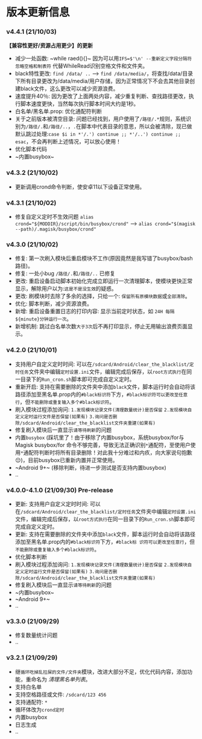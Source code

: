 # 版本更新信息

### v4.4.1 (21/10/03)
**【兼容性更好/资源占用更少】的更新**
- 减少一处函数: ~while raed(){}~ 因为可以用`IFS=$'\n' --重新定义字段分隔符 忽略空格和制表符` 代替WhileRead识别空格文件和文件夹。
- black特性更改: `find /data/ ..` --> `find /data/media/`，将查找/data/目录下所有目录更改为/data/media/用户存储，因为正常情况下不会去其他目录创建black文件，这么更改可以减少资源浪费。
- 速度提升40％: 因为更改了上面两处内容，减少重复判断、查找路径更改，执行脚本速度更快，当然每次执行脚本时间大约是1秒。
- 白名单/黑名单.prop: 优化通配符判断
- 关于之前版本被清空目录: 问题已经找到，用户使用了`/路径/.*`规则，系统识别为`/路径/.`和`/路径/..`，`.`在脚本中代表目录的意思，所以会被清除，现已做默认跳过处理:`case $i in *'/.') continue ;; *'/..') continue ;; esac`，不会再判断上述情况，可以放心使用！
- 优化脚本代码
- ~内置busybox~


### v4.3.2 (21/10/02)
- 更新调用crond命令判断，使安卓11以下设备正常使用。


### v4.3.1 (21/10/02)
- 修复自定义定时不生效问题 `alias crond="${MODDIR}/script/bin/busybox/crond"` --> `alias crond="$(magisk --path)/.magisk/busybox/crond"`


### v4.3.0 (21/10/02)
- 修复: 第一次刷入模块后重启模块不工作(原因竟然是我写错了busybox/bash路径)。
- 修复: 一处小bug `/路径/.`和`/路径/..` 已修复
- 更改: 重启设备启动脚本初始化完成立即运行一次清理脚本，使模块更快正常显示，解除用户以为:`这是不是没生效`的疑惑。
- 更改: 刷模块时去除了多余的选择，只给一个: `保留所有原模块数据`或`全部清除`。
- 优化: 脚本判断，减少资源浪费。
- 新增: 重启设备重置日志的打印内容: 显示当前定时状态，如 `24H 每隔${minute}分钟运行一次`。
- 新增机制: 跳过白名单次数`大于3次`后不再打印显示，停止无用输出浪费页面显示。


### v4.2.0 (21/10/01)
- 支持用户自定义定时时间: 可以在`/sdcard/Android/clear_the_blacklist/定时任务`文件夹中编辑`定时设置.ini`文件，编辑完成后保存，以`root方式执行`在同一目录下的`Run_cron.sh`脚本即可完成自定义定时。
- 重新开启: 支持在需要删除的文件夹中添加`black`文件，脚本运行时会自动将该路径添加至黑名单.prop内的`#black标识符`下方，`#black标识符可以更改至任意行`，但`不能删除或重复输入多个#black标识符`。
- 刷入模块过程添加询问: `1.发现模块记录文件(清理数量统计)是否保留` `2.发现模块自定义定时运行文件是否保留(如果有)` `3.询问是否删除/sdcard/Android/clear_the_blacklist文件夹重建(如果有)`
- 修复刷入模块后一直显示`请等待刷新`的问题
- 内置`busybox` (踩坑里了！由于移除了内置busybox，系统busybox/for与Magisk busybox/for 命令不够完善，导致无法正确识别`*`通配符，至使用户使用`*`通配符判断时将所有目录删除！对此我十分难过和内疚，向大家说句抱歉😔)，目前busybox已重新内置并正常使用。
- ~Android 9+~ (移除判断，待进一步测试是否支持内置busybox)
- ..


### v4.0.0-4.1.0 (21/09/30) Pre-release
- 更新: 支持用户自定义定时时间: 可以在`/sdcard/Android/clear_the_blacklist/定时任务`文件夹中编辑`定时设置.ini`文件，编辑完成后保存，以`root方式执行`在同一目录下的`Run_cron.sh`脚本即可完成自定义定时。
- 更新: 支持在需要删除的文件夹中添加`black`文件，脚本运行时会自动将该路径添加至黑名单.prop内的`#black标识符`下方，`#black标
识符可以更改至任意行`，但`不能删除或重复输入多个#black标识符`。
- 优化脚本判断
- 刷入模块过程添加询问: `1.发现模块记录文件(清理数量统计)是否保留` `2.发现模块自定义定时运行文件是否保留(如果有)` `3.询问是否删除/sdcard/Android/clear_the_blacklist文件夹重建(如果有)`
- 修复刷入模块后一直显示`请等待刷新`的问题
- ~内置busybox~
- ~Android 9+~
- ..


### v3.3.0 (21/09/29)
- 修复数量统计问题
- ..


### v3.2.1 (21/09/29)
- 继`循环吃掉乱拉屎的文件/文件夹`模块，改进大部分不足，优化代码内容，添加功能，重命名为 *清理黑名单列表*。
- 支持白名单
- 支持空格路径或文件: `/sdcard/123 456`
- 支持通配符: `*`
- 循环体改为`crond定时`
- 内置busybox
- 日志生成
- ..
